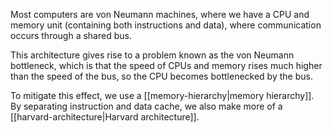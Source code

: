 Most computers are von Neumann machines, where we have a CPU and memory unit (containing both instructions and data), where communication occurs through a shared bus.

This architecture gives rise to a problem known as the von Neumann bottleneck, which is that the speed of CPUs and memory rises much higher than the speed of the bus, so the CPU becomes bottlenecked by the bus.

To mitigate this effect, we use a [[memory-hierarchy|memory hierarchy]]. By separating instruction and data cache, we also make more of a [[harvard-architecture|Harvard architecture]].
